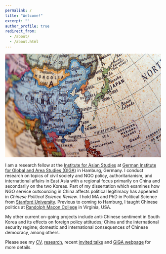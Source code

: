 ```yaml
---
permalink: /
title: "Welcome!"
excerpt: ""
author_profile: true
redirect_from:
  - /about/
  - /about.html
---
```

![](/images/east_asia_getty.jpg)

I am a research fellow at the [Institute for Asian Studies](https://www.giga-hamburg.de/en/institutes/giga-institute-for-asian-studies/) at [German Institute for Global and Area Studies (GIGA)](https://www.giga-hamburg.de/en/) in Hamburg, Germany. I conduct research on topics of civil society and NGO policy, authoritarianism, and international affairs in East Asia with a regional focus primarily on China and secondarily on the two Koreas. Part of my dissertation which examines how NGO service outsourcing in China affects political legitimacy has appeared in *Chinese Political Science Review*. I hold MA and PhD in Political Science from [Stanford University](https://stanford.edu). Previous to coming to Hamburg, I taught Chinese politics at [Randolph Macon College](https://www.rmc.edu/) in Virginia, USA.

My other current on-going projects include anti-Chinese sentiment in South Korea and its effects on foreign policy attitudes; China and the international security regime; domestic and international consequences of Chinese democracy, among others.

Please see my [CV](https://drive.google.com/file/d/1Pq94Pt9oJr5fHz2KTrb2gSu7ptCuZUJa/view?usp=sharing), [research](https://ehsong.github.io/research/), recent [invited talks](https://ehsong.github.io/talks/) and [GIGA webpage](https://www.giga-hamburg.de/en/the-giga/team/song-esther) for more details.
